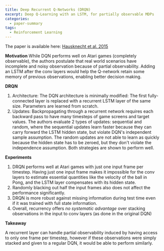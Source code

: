 ```yaml
---
title: Deep Recurrent Q-Networks (DRQN)
excerpt: Deep Q-Learning with an LSTM, for partially observable MDPs
categories:
  - paper-summary
tags:
  - Reinforcement Learning
---
```

The paper is available here: [Hausknecht et al. 2015](https://arxiv.org/abs/1507.06527)

**Motivation**
While DQN performs well on Atari games (completely observable), the authors postulate that real world scenarios have incomplete and noisy observation because of partial observability. Adding an LSTM after the conv layers would help the Q-network retain some memory of previous observations,  enabling better decision making. 

**DRQN**
1. Architecture: The DQN architecture is minimally modified: The first fully-connected layer is replaced with a recurrent LSTM layer of the same size. Parameters are learned from scratch.
2. Updates: Backpropagating through a recurrent network requires each backward pass to have many timesteps of game screens and target values. The authors evaluate 2 types of updates: sequential and random, where the sequential updates learn faster because they can carry forward the LSTM hidden state, but violate DQN's independent sample assumption. The random updates are not able to learn as quickly because the hidden state has to be zeroed, but they don't violate the independence assumption. Both strategies are shown to perform well.

**Experiments**
1. DRQN performs well at Atari games with just one input frame per timestep. Having just one input frame makes it impossible for the conv layers to estimate essential quantities like the velocity of the ball in Pong, and the LSTM layer compensates with its hidden state. 
2. Randomly blacking out half the input frames also does not affect the performance significantly.
3. DRQN is more robust against missing information during test time even if it was trained with full state information.
4. Overall, recurrency offers _no systematic advantage_ over stacking observations in the input to conv layers (as done in the original DQN)

**Takeaway**

A recurrent layer can handle partial observability induced by having access to only one frame per timestep, however if these observations were simply stacked and given to a regular DQN, it would be able to perform similarly. 